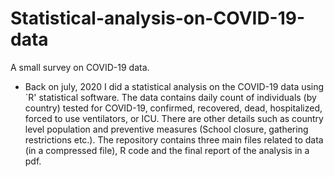 # Statistical-analysis-on-COVID-19-data
A small survey on COVID-19 data.

- Back on july, 2020 I did a statistical analysis on the COVID-19 data using `R' statistical software.
  The data contains daily count of individuals (by country) tested for COVID-19, confirmed, recovered, dead,
  hospitalized, forced to use ventilators, or ICU. There are other details such as country level population and
  preventive measures (School closure, gathering restrictions etc.).
  The repository contains three main files related to data (in a compressed file), R code and the final report of the analysis in a pdf. 
